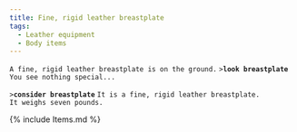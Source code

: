 ```yaml
---
title: Fine, rigid leather breastplate
tags:
  - Leather equipment
  - Body items
---
```

`A fine, rigid leather breastplate is on the ground.`
`>`**`look breastplate`**
`You see nothing special...`

`>`**`consider breastplate`**
`It is a fine, rigid leather breastplate.`
`It weighs seven pounds.`

{% include Items.md %}
